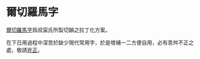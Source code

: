 # 爾切羅馬字

[爾切羅馬字](https://github.com/rime-aca/rime-nieh-ched)爲叔寍氏所製切韻之拉丁化方案。

在下日用過程中深苦於缺少現代常用字，於是增補一二方便自用，必有乖舛不正之處，敬請[斧正](https://github.com/ksqsf/rime-njer-chet/issues)。
